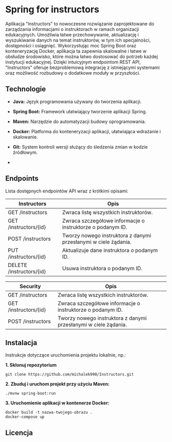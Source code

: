 
# Spring for instructors

Aplikacja "Instructors" to nowoczesne rozwiązanie zaprojektowane do zarządzania informacjami o instruktorach w ramach organizacji edukacyjnych. Umożliwia łatwe przechowywanie, aktualizację i wyszukiwanie danych na temat instruktorów, w tym ich specjalności, dostępności i osiągnięć. Wykorzystując moc Spring Boot oraz konteneryzację Docker, aplikacja ta zapewnia skalowalne i łatwe w obsłudze środowisko, które można łatwo dostosować do potrzeb każdej instytucji edukacyjnej. Dzięki intuicyjnym endpointom REST API, "Instructors" oferuje bezproblemową integrację z istniejącymi systemami oraz możliwość rozbudowy o dodatkowe moduły w przyszłości.


## Technologie

- **Java:** Język programowania używany do tworzenia aplikacji.
- **Spring Boot:** Framework ułatwiający tworzenie aplikacji Spring.
- **Maven:** Narzędzie do automatyzacji budowy oprogramowania.
- **Docker:** Platforma do konteneryzacji aplikacji, ułatwiająca wdrażanie i skalowanie.
- **Git:** System kontroli wersji służący do śledzenia zmian w kodzie źródłowym.

- 
## Endpoints

Lista dostępnych endpointów API wraz z krótkimi opisami:

| Instructors             |Opis                                                                |
| ----------------- | ------------------------------------------------------------------ |
| GET /instructors | Zwraca listę wszystkich instruktorów. |
| GET /instructors/{id} | Zwraca szczegółowe informacje o instruktorze o podanym ID. |
| POST /instructors | Tworzy nowego instruktora z danymi przesłanymi w ciele żądania.|
| PUT /instructors/{id} | Aktualizuje dane instruktora o podanym ID. |
| DELETE /instructors/{id} |  Usuwa instruktora o podanym ID.|

| Security             |Opis                                                                |
| ----------------- | ------------------------------------------------------------------ |
| GET /instructors | Zwraca listę wszystkich instruktorów. |
| GET /instructors/{id} | Zwraca szczegółowe informacje o instruktorze o podanym ID. |
| POST /instructors | Tworzy nowego instruktora z danymi przesłanymi w ciele żądania.|



## Instalacja

Instrukcje dotyczące uruchomienia projektu lokalnie, np.:

**1. Sklonuj repozytorium**
```
git clone https://github.com/michalek990/Instructors.git
```
**2. Zbuduj i uruchom projekt przy użyciu Maven:**
```
./mvnw spring-boot:run
```
**3. Uruchomienie aplikacji w kontenerze Docker:**
```
docker build -t nazwa-twojego-obrazu .
docker-compose up
```


## Licencja

